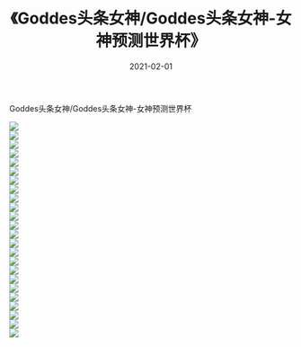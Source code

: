 ﻿---
layout: post
title:  《Goddes头条女神/Goddes头条女神-女神预测世界杯》
date:   2021-02-01
img: http://pic.660000.xyz/1:/网络美图/2021/Goddes头条女神/Goddes头条女神-女神预测世界杯/000.jpg
categories: [美女, 清纯, 唯美]
---

Goddes头条女神/Goddes头条女神-女神预测世界杯

 ![](http://pic.660000.xyz/1:/网络美图/2021/Goddes头条女神/Goddes头条女神-女神预测世界杯/001.jpg) <br>![](http://pic.660000.xyz/1:/网络美图/2021/Goddes头条女神/Goddes头条女神-女神预测世界杯/002.jpg) <br>![](http://pic.660000.xyz/1:/网络美图/2021/Goddes头条女神/Goddes头条女神-女神预测世界杯/003.jpg) <br>![](http://pic.660000.xyz/1:/网络美图/2021/Goddes头条女神/Goddes头条女神-女神预测世界杯/004.jpg) <br>![](http://pic.660000.xyz/1:/网络美图/2021/Goddes头条女神/Goddes头条女神-女神预测世界杯/005.jpg) <br>![](http://pic.660000.xyz/1:/网络美图/2021/Goddes头条女神/Goddes头条女神-女神预测世界杯/006.jpg) <br>![](http://pic.660000.xyz/1:/网络美图/2021/Goddes头条女神/Goddes头条女神-女神预测世界杯/007.jpg) <br>![](http://pic.660000.xyz/1:/网络美图/2021/Goddes头条女神/Goddes头条女神-女神预测世界杯/008.jpg) <br>![](http://pic.660000.xyz/1:/网络美图/2021/Goddes头条女神/Goddes头条女神-女神预测世界杯/009.jpg) <br>![](http://pic.660000.xyz/1:/网络美图/2021/Goddes头条女神/Goddes头条女神-女神预测世界杯/010.jpg) <br>![](http://pic.660000.xyz/1:/网络美图/2021/Goddes头条女神/Goddes头条女神-女神预测世界杯/011.jpg) <br>![](http://pic.660000.xyz/1:/网络美图/2021/Goddes头条女神/Goddes头条女神-女神预测世界杯/012.jpg) <br>![](http://pic.660000.xyz/1:/网络美图/2021/Goddes头条女神/Goddes头条女神-女神预测世界杯/013.jpg) <br>![](http://pic.660000.xyz/1:/网络美图/2021/Goddes头条女神/Goddes头条女神-女神预测世界杯/014.jpg) <br>![](http://pic.660000.xyz/1:/网络美图/2021/Goddes头条女神/Goddes头条女神-女神预测世界杯/015.jpg) <br>![](http://pic.660000.xyz/1:/网络美图/2021/Goddes头条女神/Goddes头条女神-女神预测世界杯/016.jpg) <br>![](http://pic.660000.xyz/1:/网络美图/2021/Goddes头条女神/Goddes头条女神-女神预测世界杯/017.jpg) <br>![](http://pic.660000.xyz/1:/网络美图/2021/Goddes头条女神/Goddes头条女神-女神预测世界杯/018.jpg) <br>![](http://pic.660000.xyz/1:/网络美图/2021/Goddes头条女神/Goddes头条女神-女神预测世界杯/019.jpg) <br>![](http://pic.660000.xyz/1:/网络美图/2021/Goddes头条女神/Goddes头条女神-女神预测世界杯/020.jpg) <br>![](http://pic.660000.xyz/1:/网络美图/2021/Goddes头条女神/Goddes头条女神-女神预测世界杯/021.jpg) <br>![](http://pic.660000.xyz/1:/网络美图/2021/Goddes头条女神/Goddes头条女神-女神预测世界杯/022.jpg) <br>![](http://pic.660000.xyz/1:/网络美图/2021/Goddes头条女神/Goddes头条女神-女神预测世界杯/023.jpg) <br>![](http://pic.660000.xyz/1:/网络美图/2021/Goddes头条女神/Goddes头条女神-女神预测世界杯/024.jpg) <br>